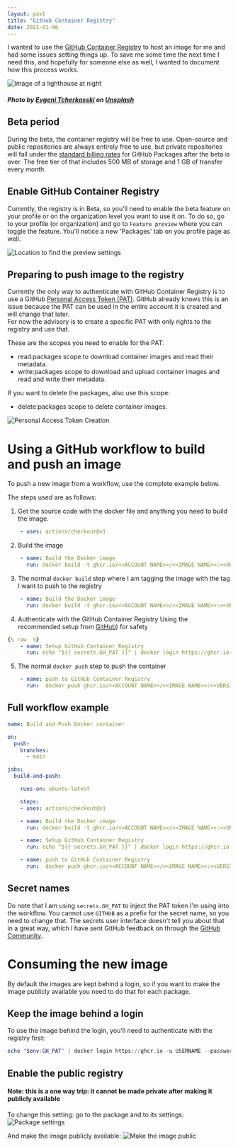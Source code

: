 ```yaml
---
layout: post
title: "GitHub Container Registry"
date: 2021-01-06
---
```


I wanted to use the [GitHub Container Registry](https://docs.github.com/en/free-pro-team@latest/packages/guides/about-github-container-registry) to host an image for me and had some issues setting things up. To save me some time the next time I need this, and hopefully for someone else as well, I wanted to document how this process works.

![Image of a lighthouse at night](/images/20210106/evgeni-tcherkasski-SHA85I0G8K4-unsplash.jpg)
##### <span>Photo by <a href="https://unsplash.com/@evgenit?utm_source=unsplash&amp;utm_medium=referral&amp;utm_content=creditCopyText">Evgeni Tcherkasski</a> on <a href="https://unsplash.com/s/photos/lighthouse?utm_source=unsplash&amp;utm_medium=referral&amp;utm_content=creditCopyText">Unsplash</a></span>

## Beta period
During the beta, the container registry will be free to use. Open-source and public repositories are always entirely free to use, but private repositories will fall under the [standard billing rates](https://docs.github.com/en/free-pro-team@latest/github/setting-up-and-managing-billing-and-payments-on-github/about-billing-for-github-packages) for GitHub Packages after the beta is over. The free tier of that includes 500 MB of storage and 1 GB of transfer every month.

## Enable GitHub Container Registry
Currently, the registry is in Beta, so you'll need to enable the beta feature on your profile or on the organization level you want to use it on. To do so, go to your profile (or organization) and go to `Feature preview` where you can toggle the feature. You'll notice a new 'Packages' tab on you profile page as well.

![Location to find the preview settings](/images/20210106/20210106_01_EnablePackages.png)  

## Preparing to push image to the registry
Currently the only way to authenticate with GitHub Container Registry is to use a GitHub [Personal Access Token (PAT)](https://docs.github.com/en/free-pro-team@latest/github/authenticating-to-github/creating-a-personal-access-token). GitHub already knows this is an issue because the PAT can be used in the entire account it is created and will change that later.  
For now the advisory is to create a specific PAT with only rights to the registry and use that.

These are the scopes you need to enable for the PAT:
- read:packages scope to download container images and read their metadata.
- write:packages scope to download and upload container images and read and write their metadata.

If you want to delete the packages, also use this scope:
- delete:packages scope to delete container images.

![Personal Access Token Creation](/images/20210106/20210106_02_PAT.png)

# Using a GitHub workflow to build and push an image
To push a new image from a workflow, use the complete example below.

The steps used are as follows:

1. Get the source code with the docker file and anything you need to build the image.
``` yaml
    - uses: actions/checkout@v1
```

2. Build the image
``` yaml
    - name: Build the Docker image
      run: docker build -t ghcr.io/<<ACCOUNT NAME>>/<<IMAGE NAME>>:<<VERSION>> .
```

3. The normal `docker build` step where I am tagging the image with the tag I want to push to the registry
``` yaml
    - name: Build the Docker image
      run: docker build -t ghcr.io/<<ACCOUNT NAME>>/<<IMAGE NAME>>:<<VERSION>> .
```

4. Authenticate with the GitHub Container Registry
Using the recommended setup from [GitHub](https://docs.github.com/en/packages/guides/pushing-and-pulling-docker-images#authenticating-to-github-container-registry)) for safety  
``` yaml
{% raw  %}
    - name: Setup GitHub Container Registry
      run: echo "${{ secrets.GH_PAT }}" | docker login https://ghcr.io -u ${{ github.actor }} --password-stdin
```

5. The normal `docker push` step to push the container
``` yaml
    - name: push to GitHub Container Registry
      run:  docker push ghcr.io/<<ACCOUNT NAME>>/<<IMAGE NAME>>:<<VERSION>>
``` 

## Full workflow example
``` yaml
name: Build and Push Docker container

on: 
  push:
    branches:
      - main

jobs:
  build-and-push:

    runs-on: ubuntu-latest

    steps:
    - uses: actions/checkout@v1

    - name: Build the Docker image
      run: docker build -t ghcr.io/<<ACCOUNT NAME>>/<<IMAGE NAME>>:<<VERSION>> .

    - name: Setup GitHub Container Registry
      run: echo "${{ secrets.GH_PAT }}" | docker login https://ghcr.io -u ${{ github.actor }} --password-stdin

    - name: push to GitHub Container Registry
      run:  docker push ghcr.io/<<ACCOUNT NAME>>/<<IMAGE NAME>>:<<VERSION>>
```

## Secret names
Do note that I am using `secrets.GH_PAT` to inject the PAT token I'm using into the workflow. You cannot use `GITHUB` as a prefix for the secret name, so you need to change that. The secrets user interface doesn't tell you about that in a great way, which I have sent GitHub feedback on through the [GitHub Community](https://github.community/t/add-a-warning-or-explanation-when-saving-a-secret-with-a-wrong-name/154018).

# Consuming the new image
By default the images are kept behind a login, so if you want to make the image publicly available you need to do that for each package. 

## Keep the image behind a login 
To use the image behind the login, you'll need to authenticate with the registry first:
``` powershell
echo "$env:GH_PAT" | docker login https://ghcr.io -u USERNAME --password-stdin
```

## Enable the public registry
#### Note: this is a one way trip: it cannot be made private after making it publicly available

To change this setting: go to the package and to its settings:
![Package settings](/images/20210106/20210106_03_MakePackagePublic.png)  

And make the image publicly available:
![Make the image public](/images/20210106/20210106_04_MakePackagePublic.png)